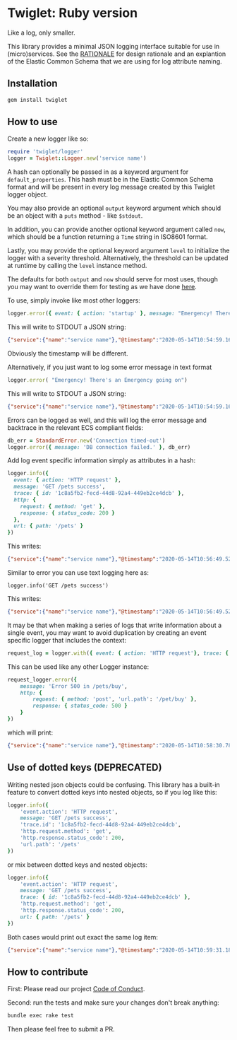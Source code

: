 # Twiglet: Ruby version
Like a log, only smaller.

This library provides a minimal JSON logging interface suitable for use in (micro)services.  See the [RATIONALE](RATIONALE.md) for design rationale and an explantion of the Elastic Common Schema that we are using for log attribute naming.

## Installation



```bash
gem install twiglet
```

## How to use

Create a new logger like so:

```ruby
require 'twiglet/logger'
logger = Twiglet::Logger.new('service name')
```

A hash can optionally be passed in as a keyword argument for `default_properties`. This hash must be in the Elastic Common Schema format and will be present in every log message created by this Twiglet logger object.

You may also provide an optional `output` keyword argument which should be an object with a `puts` method - like `$stdout`.

In addition, you can provide another optional keyword argument called `now`, which should be a function returning a `Time` string in ISO8601 format.

Lastly, you may provide the optional keyword argument `level` to initialize the logger with a severity threshold. Alternatively, the threshold can be updated at runtime by calling the `level` instance method.

The defaults for both `output` and `now` should serve for most uses, though you may want to override them for testing as we have done [here](test/logger_test.rb).

To use, simply invoke like most other loggers:

```ruby
logger.error({ event: { action: 'startup' }, message: "Emergency! There's an Emergency going on" })
```

This will write to STDOUT a JSON string:

```json
{"service":{"name":"service name"},"@timestamp":"2020-05-14T10:54:59.164+01:00","log":{"level":"error"},"event":{"action":"startup"},"message":"Emergency! There's an Emergency going on"}
```

Obviously the timestamp will be different.

Alternatively, if you just want to log some error message in text format
```ruby
logger.error( "Emergency! There's an Emergency going on")
```

This will write to STDOUT a JSON string:

```json
{"service":{"name":"service name"},"@timestamp":"2020-05-14T10:54:59.164+01:00","log":{"level":"error"}, "message":"Emergency! There's an Emergency going on"}
```

Errors can be logged as well, and this will log the error message and backtrace in the relevant ECS compliant fields:

```ruby
db_err = StandardError.new('Connection timed-out')
logger.error({ message: 'DB connection failed.' }, db_err)
```

Add log event specific information simply as attributes in a hash:

```ruby
logger.info({
  event: { action: 'HTTP request' },
  message: 'GET /pets success',
  trace: { id: '1c8a5fb2-fecd-44d8-92a4-449eb2ce4dcb' },
  http: {
    request: { method: 'get' },
    response: { status_code: 200 }
  },
  url: { path: '/pets' }
})
```

This writes:

```json
{"service":{"name":"service name"},"@timestamp":"2020-05-14T10:56:49.527+01:00","log":{"level":"info"},"event":{"action":"HTTP request"},"message":"GET /pets success","trace":{"id":"1c8a5fb2-fecd-44d8-92a4-449eb2ce4dcb"},"http":{"request":{"method":"get"},"response":{"status_code":200}},"url":{"path":"/pets"}}
```

Similar to error you can use text logging here as:

```
logger.info('GET /pets success')
```
This writes:

```json
{"service":{"name":"service name"},"@timestamp":"2020-05-14T10:56:49.527+01:00","log":{"level":"info"}}
```


It may be that when making a series of logs that write information about a single event, you may want to avoid duplication by creating an event specific logger that includes the context:

```ruby
request_log = logger.with({ event: { action: 'HTTP request'}, trace: { id: '1c8a5fb2-fecd-44d8-92a4-449eb2ce4dcb' }})
```

This can be used like any other Logger instance:

```ruby
request_logger.error({
    message: 'Error 500 in /pets/buy',
    http: {
        request: { method: 'post', 'url.path': '/pet/buy' },
        response: { status_code: 500 }
    }
})
```

which will print:

```json
{"service":{"name":"service name"},"@timestamp":"2020-05-14T10:58:30.780+01:00","log":{"level":"error"},"event":{"action":"HTTP request"},"trace":{"id":"126bb6fa-28a2-470f-b013-eefbf9182b2d"},"message":"Error 500 in /pets/buy","http":{"request":{"method":"post","url.path":"/pet/buy"},"response":{"status_code":500}}}
```

## Use of dotted keys (DEPRECATED)

Writing nested json objects could be confusing. This library has a built-in feature to convert dotted keys into nested objects, so if you log like this:

```ruby
logger.info({
    'event.action': 'HTTP request',
    message: 'GET /pets success',
    'trace.id': '1c8a5fb2-fecd-44d8-92a4-449eb2ce4dcb',
    'http.request.method': 'get',
    'http.response.status_code': 200,
    'url.path': '/pets'
})
```

or mix between dotted keys and nested objects:

```ruby
logger.info({
    'event.action': 'HTTP request',
    message: 'GET /pets success',
    trace: { id: '1c8a5fb2-fecd-44d8-92a4-449eb2ce4dcb' },
    'http.request.method': 'get',
    'http.response.status_code': 200,
    url: { path: '/pets' }
})
```

Both cases would print out exact the same log item:

```json
{"service":{"name":"service name"},"@timestamp":"2020-05-14T10:59:31.183+01:00","log":{"level":"info"},"event":{"action":"HTTP request"},"message":"GET /pets success","trace":{"id":"1c8a5fb2-fecd-44d8-92a4-449eb2ce4dcb"},"http":{"request":{"method":"get"},"response":{"status_code":200}},"url":{"path":"/pets"}}
```

## How to contribute

First: Please read our project [Code of Conduct](../CODE_OF_CONDUCT.md).

Second: run the tests and make sure your changes don't break anything:

```bash
bundle exec rake test
```

Then please feel free to submit a PR.
